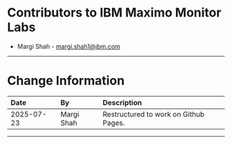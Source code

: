 
# Contributors to IBM Maximo Monitor Labs

- Margi Shah - <margi.shah1@ibm.com>

---

# Change Information

|Date     |By             | Description                                           |
|:--------|:--------------|:------------------------------------------------------|
|2025-07-23|Margi Shah|Restructured to work on Github Pages.|

---
